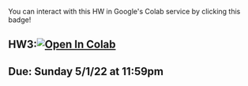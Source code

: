 You can interact with this HW in Google's Colab service by clicking this badge!

## HW3:[![Open In Colab](https://colab.research.google.com/assets/colab-badge.svg)](https://colab.research.google.com/github/diego898/cs3262-sp22/blob/main/notebooks/HW4/HW4.ipynb)

## Due: Sunday 5/1/22 at 11:59pm